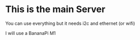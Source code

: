 # This is the main Server

You can use everything but it needs i2c and ethernet (or wifi)

I will use a BananaPi M1
